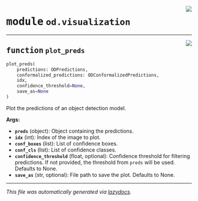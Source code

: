 <!-- markdownlint-disable -->

<a href="https://github.com/leoandeol/cods/blob/main/cods/od/visualization.py#L0"><img align="right" style="float:right;" src="https://img.shields.io/badge/-source-cccccc?style=flat-square"></a>

# <kbd>module</kbd> `od.visualization`





---

<a href="https://github.com/leoandeol/cods/blob/main/cods/od/visualization.py#L8"><img align="right" style="float:right;" src="https://img.shields.io/badge/-source-cccccc?style=flat-square"></a>

## <kbd>function</kbd> `plot_preds`

```python
plot_preds(
    predictions: ODPredictions,
    conformalized_predictions: ODConformalizedPredictions,
    idx,
    confidence_threshold=None,
    save_as=None
)
```

Plot the predictions of an object detection model. 



**Args:**
 
 - <b>`preds`</b> (object):  Object containing the predictions. 
 - <b>`idx`</b> (int):  Index of the image to plot. 
 - <b>`conf_boxes`</b> (list):  List of confidence boxes. 
 - <b>`conf_cls`</b> (list):  List of confidence classes. 
 - <b>`confidence_threshold`</b> (float, optional):  Confidence threshold for filtering predictions. If not provided, the threshold from `preds` will be used. Defaults to None. 
 - <b>`save_as`</b> (str, optional):  File path to save the plot. Defaults to None. 




---

_This file was automatically generated via [lazydocs](https://github.com/ml-tooling/lazydocs)._
